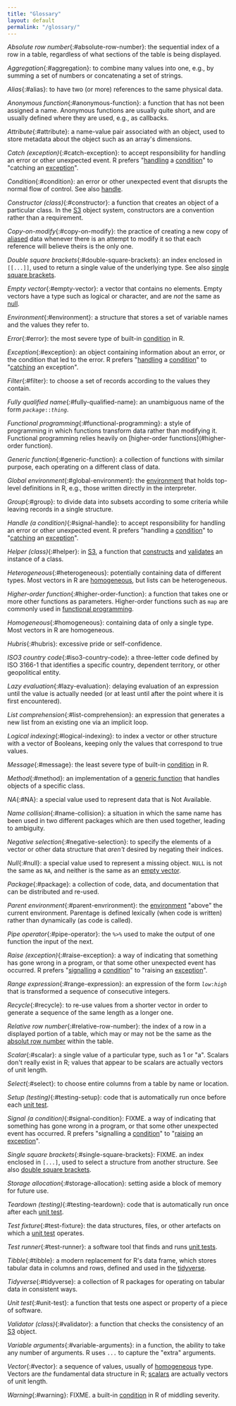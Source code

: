 ```yaml
---
title: "Glossary"
layout: default
permalink: "/glossary/"
---
```


*Absolute row number*{:#absolute-row-number}:
the sequential index of a row in a table,
regardless of what sections of the table is being displayed.

*Aggregation*{:#aggregation}:
to combine many values into one,
e.g.,
by summing a set of numbers or concatenating a set of strings.

*Alias*{:#alias}:
to have two (or more) references to the same physical data.

*Anonymous function*{:#anonymous-function}:
a function that has not been assigned a name.
Anonymous functions are usually quite short,
and are usually defined where they are used,
e.g.,
as callbacks.

*Attribute*{:#attribute}:
a name-value pair associated with an object,
used to store metadata about the object
such as an array's dimensions.

*Catch (exception)*{:#catch-exception}:
to accept responsibility for handling an error
or other unexpected event.
R prefers "[handling](#handle) a [condition](#condition)"
to "catching an [exception](#exception)".

*Condition*{:#condition}:
an error or other unexpected event that disrupts the normal flow of control.
See also [handle](#handle).

*Constructor (class)*{:#constructor}:
a function that creates an object of a particular class.
In the [S3](#S3) object system,
constructors are a convention rather than a requirement.

*Copy-on-modify*{:#copy-on-modify}:
the practice of creating a new copy of [aliased](#alias) data
whenever there is an attempt to modify it
so that each reference will believe theirs is the only one.

*Double square brackets*{:#double-square-brackets}:
an index enclosed in `[[...]]`,
used to return a single value of the underlying type.
See also [single square brackets](#single-square-brackets).

*Empty vector*{:#empty-vector}:
a vector that contains no elements.
Empty vectors have a type such as logical or character,
and are *not* the same as [null](#null).

*Environment*{:#environment}:
a structure that stores a set of variable names and the values they refer to.

*Error*{:#error}:
the most severe type of built-in [condition](#condition) in R.

*Exception*{:#exception}:
an object containing information about an error,
or the condition that led to the error.
R prefers "[handling](#handle) a [condition](#condition)"
to "[catching](#catch) an exception".

*Filter*{:#filter}:
to choose a set of records according to the values they contain.

*Fully qualified name*{:#fully-qualified-name}:
an unambiguous name of the form <code><em>package</em>::<em>thing</em></code>.

*Functional programming*{:#functional-programming}:
a style of programming in which functions transform data rather than modifying it.
Functional programming relies heavily on [higher-order functions](#higher-order function).

*Generic function*{:#generic-function}:
a collection of functions with similar purpose,
each operating on a different class of data.

*Global environment*{:#global-environment}:
the [environment](#environment) that holds top-level definitions in R,
e.g.,
those written directly in the interpreter.

*Group*{:#group}:
to divide data into subsets according to some criteria
while leaving records in a single structure.

*Handle (a condition)*{:#signal-handle}:
to accept responsibility for handling an error
or other unexpected event.
R prefers "handling a [condition](#condition)"
to "[catching](#catch) an [exception](#exception)".

*Helper (class)*{:#helper}:
in [S3](#S3),
a function that [constructs](#constructor) and [validates](#validator)
an instance of a class.

*Heterogeneous*{:#heterogeneous}:
potentially containing data of different types.
Most vectors in R are [homogeneous](#homogeneous),
but lists can be heterogeneous.

*Higher-order function*{:#higher-order-function}:
a function that takes one or more other functions as parameters.
Higher-order functions such as `map` are commonly used in [functional programming](#functional-programming).

*Homogeneous*{:#homogeneous}:
containing data of only a single type.
Most vectors in R are homogeneous.

*Hubris*{:#hubris}:
excessive pride or self-confidence.

*ISO3 country code*{:#iso3-country-code}:
a three-letter code defined by ISO 3166-1 that identifies a specific country,
dependent territory,
or other geopolitical entity.

*Lazy evaluation*{:#lazy-evaluation}:
delaying evaluation of an expression until the value is actually needed
(or at least until after the point where it is first encountered).

*List comprehension*{:#list-comprehension}:
an expression that generates a new list from an existing one via an implicit loop.

*Logical indexing*{:#logical-indexing}:
to index a vector or other structure with a vector of Booleans,
keeping only the values that correspond to true values.

*Message*{:#message}:
the least severe type of built-in [condition](#condition) in R.

*Method*{:#method}:
an implementation of a [generic function](#generic-function)
that handles objects of a specific class.

*NA*{:#NA}:
a special value used to represent data that is Not Available.

*Name collision*{:#name-collision}:
a situation in which the same name has been used in two different packages
which are then used together,
leading to ambiguity.

*Negative selection*{:#negative-selection}:
to specify the elements of a vector or other data structure that *aren't* desired
by negating their indices.

*Null*{:#null}:
a special value used to represent a missing object.
`NULL` is not the same as `NA`,
and neither is the same as an [empty vector](#empty-vector).

*Package*{:#package}:
a collection of code, data, and documentation
that can be distributed and re-used.

*Parent environment*{:#parent-envrironment}:
the [environment](#environment) "above" the current environment.
Parentage is defined lexically (when code is written)
rather than dynamically (as code is called).

*Pipe operator*{:#pipe-operator}:
the `%>%` used to make the output of one function the input of the next.

*Raise (exception)*{:#raise-exception}:
a way of indicating that something has gone wrong in a program,
or that some other unexpected event has occurred.
R prefers "[signalling](#signal) a [condition](#condition)"
to "raising an [exception](#exception)".

*Range expression*{:#range-expression}:
an expression of the form <code><em>low</em>:<em>high</em></code>
that is transformed a sequence of consecutive integers.

*Recycle*{:#recycle}:
to re-use values from a shorter vector in order to generate
a sequence of the same length as a longer one.

*Relative row number*{:#relative-row-number}:
the index of a row in a displayed portion of a table,
which may or may not be the same as the [absolut row number](#absolute-row-number)
within the table.

*Scalar*{:#scalar}:
a single value of a particular type, such as 1 or "a".
Scalars don't really exist in R;
values that appear to be scalars are actually vectors of unit length.

*Select*{:#select}:
to choose entire columns from a table by name or location.

*Setup (testing)*{:#testing-setup}:
code that is automatically run once before each [unit test](#unit-test).

*Signal (a condition)*{:#signal-condition}: FIXME.
a way of indicating that something has gone wrong in a program,
or that some other unexpected event has occurred.
R prefers "signalling a [condition](#condition)"
to "[raising](#raise) an [exception](#exception)".

*Single square brackets*{:#single-square-brackets}: FIXME.
an index enclosed in `[...]`,
used to select a structure from another structure.
See also [double square brackets](#double-square-brackets).

*Storage allocation*{:#storage-allocation}:
setting aside a block of memory for future use.

*Teardown (testing)*{:#testing-teardown}:
code that is automatically run once after each [unit test](#unit-test).

*Test fixture*{:#test-fixture}:
the data structures, files, or other artefacts on which a [unit test](#unit-test) operates.

*Test runner*{:#test-runner}:
a software tool that finds and runs [unit tests](#unit-test).

*Tibble*{:#tibble}:
a modern replacement for R's data frame,
which stores tabular data in columns and rows,
defined and used in the [tidyverse](#tidyverse).

*Tidyverse*{:#tidyverse}:
a collection of R packages for operating on tabular data in consistent ways.

*Unit test*{:#unit-test}:
a function that tests one aspect or property of a piece of software.

*Validator (class)*{:#validator}:
a function that checks the consistency of an [S3](#S3) object.

*Variable arguments*{:#variable-arguments}:
in a function,
the ability to take any number of arguments.
R uses `...` to capture the "extra" arguments.

*Vector*{:#vector}:
a sequence of values,
usually of [homogeneous](#homogeneous) type.
Vectors are *the* fundamental data structure in R;
[scalars](#scalar) are actually vectors of unit length.

*Warning*{:#warning}: FIXME.
a built-in [condition](#condition) in R of middling severity.
